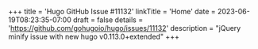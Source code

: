 +++
title = 'Hugo GitHub Issue #11132'
linkTitle = 'Home'
date = 2023-06-19T08:23:35-07:00
draft = false
details = 'https://github.com/gohugoio/hugo/issues/11132'
description = "jQuery minify issue with new hugo v0.113.0+extended"
+++
